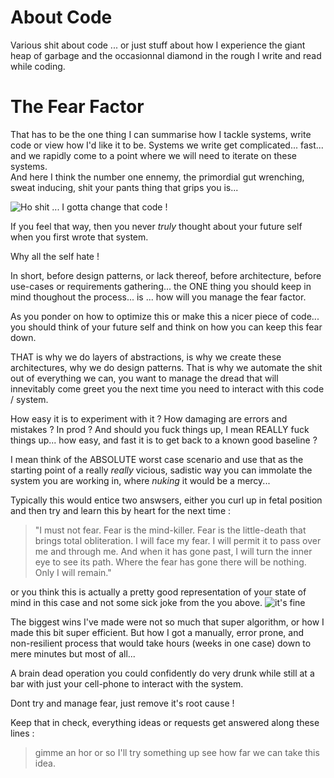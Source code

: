 # About Code
Various shit about code ... or just stuff about how I experience the giant heap of garbage and the occasionnal diamond in the rough I write and read while coding.


# The Fear Factor
That has to be the one thing I can summarise how I tackle systems, write code or view how I'd like it to be.
Systems we write get complicated... fast... and we rapidly come to a point where we will need to iterate on 
these systems.  
And here I think the number one ennemy, the primordial gut wrenching, sweat inducing, shit your pants thing that
grips you is...  

![Ho shit ... I gotta change that code !](https://i.giphy.com/media/v1.Y2lkPTc5MGI3NjExM2Z0aXNtcTR0eHA3ZzJzb2hkN2g0eHN3YTBreXd1a2E4azE1YzdrMiZlcD12MV9pbnRlcm5hbF9naWZfYnlfaWQmY3Q9Zw/a79Jr229u3bzO/giphy.gif)

If you feel that way, then you never _truly_ thought about your future self when you first wrote that system.

Why all the self hate !

In short, before design patterns, or lack thereof, before architecture, before use-cases or requirements gathering...
the ONE thing you should keep in mind thoughout the process... is ... how will you manage the fear factor.

As you ponder on how to optimize this or make this a nicer piece of code...  you should think of your future self and
think on how you can keep this fear down.

THAT is why we do layers of abstractions, is why we create these architectures, why we do design patterns.  That is 
why we automate the shit out of everything we can, you want to manage the dread that will innevitably come greet
you the next time you need to interact with this code / system.

How easy it is to experiment with it ?
How damaging are errors and mistakes ?  In prod ?
And should you fuck things up, I mean REALLY fuck things up... how easy, and fast it is to get back to a known good baseline ?

I mean think of the ABSOLUTE worst case scenario and use that as the starting point of a really _really_ vicious, sadistic way you can immolate the 
system you are working in, where _nuking_ it would be a mercy...

Typically this would entice two answsers, either you curl up in fetal position and then try and learn this by heart for the next time :

> "I must not fear.
> Fear is the mind-killer.
> Fear is the little-death that brings total obliteration.
> I will face my fear.
> I will permit it to pass over me and through me.
> And when it has gone past, I will turn the inner eye to see its path.
> Where the fear has gone there will be nothing. Only I will remain."

or you think this is actually a pretty good representation of your state of mind in this case and not some sick joke from the you above.
![it's fine](https://i.giphy.com/media/v1.Y2lkPTc5MGI3NjExeGpzOTF1ZDkyYWYyMDk0NmYzcGtzODB4enA5azdmYXBrM21ueTluNSZlcD12MV9pbnRlcm5hbF9naWZfYnlfaWQmY3Q9Zw/NTur7XlVDUdqM/giphy.gif)

The biggest wins I've made were not so much that super algorithm, or how I made this bit super efficient.  But how
I got a manually, error prone, and non-resilient process that would take hours (weeks in one case) down to mere minutes but most of all...

A brain dead operation you could confidently do very drunk while still at a bar with just your cell-phone to interact with the system.

Dont try and manage fear, just remove it's root cause !

Keep that in check, everything ideas or requests get answered along these lines :

> gimme an hor or so I'll try something up see how far we can take this idea.

